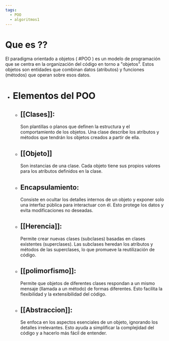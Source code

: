 ```yaml
---
tags:
  - POO
  - algoritmos1
---
```

# Que es ??

El paradigma orientado a objetos ( #POO ) es un modelo de programación que se centra en la organización del código en torno a "objetos". Estos objetos son entidades que combinan datos (atributos) y funciones (métodos) que operan sobre esos datos.

- # Elementos del POO
	- ## **[[Clases]]:**
		 Son plantillas o planos que definen la estructura y el comportamiento de los objetos. Una clase describe los atributos y métodos que tendrán los objetos creados a partir de ella.
	- ## **[[Objeto]]** 
		 Son instancias de una clase. Cada objeto tiene sus propios valores para los atributos definidos en la clase.
	- ## **Encapsulamiento:** 
		 Consiste en ocultar los detalles internos de un objeto y exponer solo una interfaz pública para interactuar con él. Esto protege los datos y evita modificaciones no deseadas.
	- ## **[[Herencia]]:** 
		 Permite crear nuevas clases (subclases) basadas en clases existentes (superclases). Las subclases heredan los atributos y métodos de las superclases, lo que promueve la reutilización de código.
	- ## **[[polimorfismo]]:**
		 Permite que objetos de diferentes clases respondan a un mismo mensaje (llamada a un método) de formas diferentes. Esto facilita la flexibilidad y la extensibilidad del código.
	- ## **[[Abstraccion]]:**
		 Se enfoca en los aspectos esenciales de un objeto, ignorando los detalles irrelevantes. Esto ayuda a simplificar la complejidad del código y a hacerlo más fácil de entender.